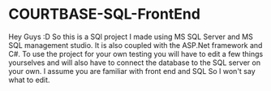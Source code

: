 # COURTBASE-SQL-FrontEnd
Hey Guys :D
So this is a SQl project I made using MS SQL Server and MS SQL management studio. It is also coupled with the ASP.Net framework and C#. To use the project for your own testing you will have to edit a few things yourselves and will also have to connect the database to the SQL server on your own. I assume you are familiar with front end and SQL So I won't say what to edit. 

